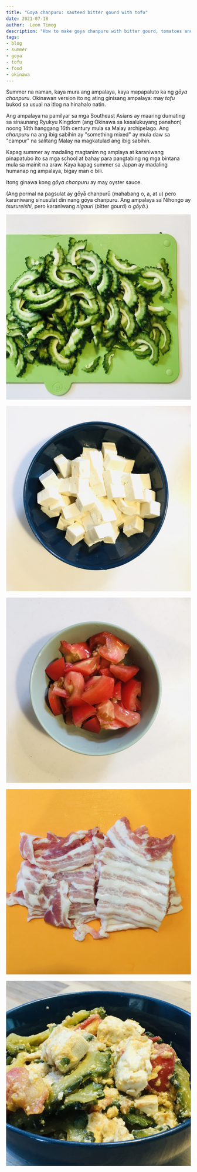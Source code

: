 ```yaml
---
title: "Goya chanpuru: sauteed bitter gourd with tofu"
date: 2021-07-18
author:  Leon Timog
description: "How to make goya chanpuru with bitter gourd, tomatoes and tofu"
tags:
- blog
- summer
- goya
- tofu
- food
- okinawa
---
```

Summer na naman, kaya mura ang ampalaya, kaya mapapaluto ka ng *gōya chanpuru*. Okinawan version ito ng ating ginisang ampalaya: may *tofu* bukod sa usual na itlog na hinahalo natin.

Ang ampalaya na pamilyar sa mga Southeast Asians ay maaring dumating sa sinaunang Ryukyu Kingdom (ang Okinawa sa kasalukuyang panahon) noong 14th hanggang 16th century mula sa Malay archipelago. Ang *chanpuru* na ang ibig sabihin ay "something mixed" ay mula daw sa "campur" na salitang Malay na magkatulad ang ibig sabihin.

Kapag summer ay madaling magtanim ng amplaya at karaniwang pinapatubo ito sa mga school at bahay para pangtabing ng mga bintana mula sa mainit na araw. Kaya kapag summer sa Japan ay madaling humanap ng ampalaya, bigay man o bili.

Itong ginawa kong *gōya chanpuru* ay may oyster sauce.

(Ang pormal na pagsulat ay gōyā chanpurū (mahabang o, a, at u) pero karaniwang sinusulat din nang gōya chanpuru. Ang ampalaya sa Nihongo ay *tsurureishi*, pero karaniwang *nigauri* (bitter gourd) o *gōyā*.)

![>>goya-chanpuru-sliced-bitter-gourd.jpg](goya-chanpuru-sliced-bitter-gourd.jpg)

![>>goya-chanpuru-diced-tofu.jpg](goya-chanpuru-diced-tofu.jpg)

![>>goya-chanpuru-sliced-tomatoes.jpg](goya-chanpuru-sliced-tomatoes.jpg)

![>>goya-chanpuru-pork-strips.jpg](goya-chanpuru-pork-strips.jpg)

![>>goya-chanpuru-okinawan-dish.jpg](goya-chanpuru-okinawan-dish.jpg)